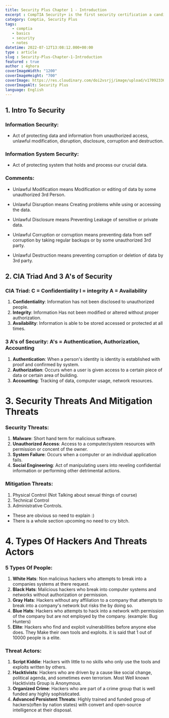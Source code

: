 ```yaml
---
title: Security Plus Chapter 1 - Introduction
excerpt : CompTIA Security+ is the first security certification a candidate should earn. It establishes the core knowledge required of any cybersecurity role and provides a springboard to intermediate-level cybersecurity jobs.
category: Comptia, Security Plus
tags: 
   - comptia
   - basics
   - security
   - notes 
datetime: 2022-07-12T13:08:12.000+00:00
type : article
slug : Security-Plus-Chapter-1-Introduction
featured : true
author : 4ghora
coverImageWidth: "1200"
coverImageHeight: "700"
coverImage: https://res.cloudinary.com/doi2vsrjj/image/upload/v1709233642/download_lcusza.png
coverImageAlt: Security Plus
language: English
---
```


## 1. Intro To Security
### Information Security:
+ Act of protecting data and information from unauthorized access, unlawful modification, disruption, disclosure, corruption and destruction.

### 	Information System Security:
+ Act of protecting system that holds and process our crucial data.

### Comments:
+ Unlawful Modification means Modification or editing of data by some unauthorized 3rd Person.

+ Unlawful Disruption means Creating problems while using or accessing the data.

+ Unlawful Disclosure means Preventing Leakage of sensitive or private data.

+ Unlawful Corruption or corruption means preventing data from self corruption by taking regular backups or by some unauthorized 3rd party.

+ Unlawful Destruction means preventing corruption or deletion of data by 3rd party.

## 2. CIA Triad And 3 A's of Security
	
### CIA Triad: C = Confidentiality I = integrity A = Availability
1. **Confidentiality**: Information has not been disclosed to unauthorized people.
2. **Integrity**: Information Has not been modified or altered without proper authorization.
3. **Availability**: Information is able to be stored accessed or protected at all times.
	
### 3 A's of Security: A's = Authentication, Authorization, Accounting
   1. **Authentication**: When a person's identity is identity is established with proof and confirmed by system.
   2. **Authorization**: Occurs when a user is given access to a certain piece of data or certain area of building.
   3. **Accounting**: Tracking of data, computer usage, network resources.

# 3. Security Threats And Mitigation Threats
	
### Security Threats:
1. **Malware**: Short hand term for malicious software.
2. **Unauthorized Access**: Access to a computer/system resources with permission or concent of the owner.
3. **System Failure**: Occurs when a computer or an individual application fails.
4. **Social Engineering**: Act of manipulating users into reveling confidential information or performing other detrimental actions.
	    
### Mitigation Threats:
1. Physical Control (Not Talking about sexual things of course)
2. Technical Control
3. Administrative Controls.
	
+ These are obvious so need to explain :)
+ There is a whole section upcoming no need to cry bitch.

	
# 4. Types Of Hackers And Threats Actors
	
### 5 Types Of People: 
1. **White Hats**: Non malicious hackers who attempts to break into a companies systems at there request.
2. **Black Hats**: Malicious hackers who break into computer systems and networks without authorization or permission.
3. **Gray Hats**:  Hackers without any affiliation to a company that attempts to break into a company's network but risks the by doing so.
4. **Blue Hats**:  Hackers who attempts to hack into a network with permission of the company but are not employed by the company. (example: Bug Hunters)
5. **Elite**: Hackers who find and exploit vulnerabilities before anyone else does. They Make their own tools and exploits. it is said that 1 out of 10000 people is a elite.
	
### Threat Actors:
1. **Script Kiddie**:   Hackers with little to no skills who only use the tools and exploits written by others.
2. **Hacktivists**:     Hackers who are driven by a cause like social change, political agenda, and sometimes even terrorism. Most Well known Hacktivists Group is Anonymous.
3. **Organized Crime**: Hackers who are part of a crime group that is well funded any highly sophisticated.
4. **Advanced Persistent Threats**: Highly trained and funded group of hackers(often by nation states) with convert and open-source intelligence at their disposal.
